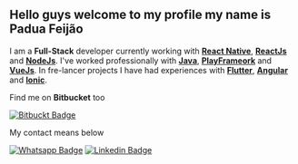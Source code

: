 ## Hello guys welcome to my profile my name is Padua Feijão

I am a __Full-Stack__ developer currently working with __[React Native](https://reactnative.dev/)__, __[ReactJs](https://pt-br.reactjs.org/)__ and __[NodeJs](https://nodejs.org/en/)__.
I've worked professionally with __[Java](https://www.java.com/pt-BR/)__, __[PlayFrameork](https://www.playframework.com/)__ and __[VueJs](https://vuejs.org/)__. In fre-lancer projects I have had experiences with __[Flutter](https://flutter.dev/)__, __[Angular](https://angular.io/)__ and __[Ionic](https://ionicframework.com/)__.

Find me on __Bitbucket__ too

[![Bitbuckt Badge](https://img.shields.io/badge/Bitbucket-330F63?style=for-the-badge&logo=bitbucket&logoColor=white)](https://bitbucket.org/paduaBass)

My contact means below

[![Whatsapp Badge](https://img.shields.io/badge/WhatsApp-25D366?style=for-the-badge&logo=whatsapp&logoColor=white)](https://api.whatsapp.com/send?phone=5588994570457)
[![Linkedin Badge](https://img.shields.io/badge/LinkedIn-0077B5?style=for-the-badge&logo=linkedin&logoColor=white)]()


